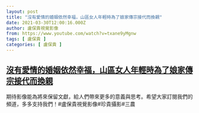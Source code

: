 ```yaml
---
layout: post
title: "沒有愛情的婚姻依然幸福，山區女人年輕時為了娘家傳宗接代而換親"
date: 2021-03-30T12:00:16.000Z
author: 盧保貴視覺影像
from: https://www.youtube.com/watch?v=txane9yMgnw
tags: [ 盧保貴 ]
categories: [ 盧保貴 ]
---
```

<!--1617105616000-->
[沒有愛情的婚姻依然幸福，山區女人年輕時為了娘家傳宗接代而換親](https://www.youtube.com/watch?v=txane9yMgnw)
------

<div>
期待影像能為將來保留文獻，給人們帶來更多的意義與思考。希望大家訂閱我們的頻道，多多支持我們！#盧保貴視覺影像#珍貴攝影#三農
</div>
